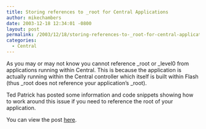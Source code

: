 ```yaml
---
title: Storing references to _root for Central Applications
author: mikechambers
date: 2003-12-18 12:34:01 -0800
layout: post
permalink: /2003/12/18/storing-references-to-_root-for-central-applications/
categories:
  - Central
---
```



As you may or may not know you cannot reference \_root or \_level0 from applications running within Central. This is because the application is actually running within the Central controller which itself is built within Flash (thus \_root does not reference your application&#8217;s \_root).

Ted Patrick has posted some information and code snippets showing how to work around this issue if you need to reference the root of your application.

You can view the post [here][1].

 [1]: http://www.powersdk.com/ted/2003_12_01_archive.php#107175411883992925